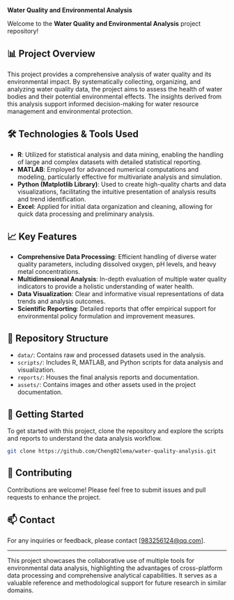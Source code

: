 **Water Quality and Environmental Analysis**

Welcome to the **Water Quality and Environmental Analysis** project repository!

## 📊 Project Overview

This project provides a comprehensive analysis of water quality and its environmental impact. By systematically collecting, organizing, and analyzing water quality data, the project aims to assess the health of water bodies and their potential environmental effects. The insights derived from this analysis support informed decision-making for water resource management and environmental protection.

## 🛠️ Technologies & Tools Used

- **R**: Utilized for statistical analysis and data mining, enabling the handling of large and complex datasets with detailed statistical reporting.
- **MATLAB**: Employed for advanced numerical computations and modeling, particularly effective for multivariate analysis and simulation.
- **Python (Matplotlib Library)**: Used to create high-quality charts and data visualizations, facilitating the intuitive presentation of analysis results and trend identification.
- **Excel**: Applied for initial data organization and cleaning, allowing for quick data processing and preliminary analysis.

## 📈 Key Features

- **Comprehensive Data Processing**: Efficient handling of diverse water quality parameters, including dissolved oxygen, pH levels, and heavy metal concentrations.
- **Multidimensional Analysis**: In-depth evaluation of multiple water quality indicators to provide a holistic understanding of water health.
- **Data Visualization**: Clear and informative visual representations of data trends and analysis outcomes.
- **Scientific Reporting**: Detailed reports that offer empirical support for environmental policy formulation and improvement measures.

## 📁 Repository Structure

- `data/`: Contains raw and processed datasets used in the analysis.
- `scripts/`: Includes R, MATLAB, and Python scripts for data analysis and visualization.
- `reports/`: Houses the final analysis reports and documentation.
- `assets/`: Contains images and other assets used in the project documentation.

## 🚀 Getting Started

To get started with this project, clone the repository and explore the scripts and reports to understand the data analysis workflow.

```bash
git clone https://github.com/Cheng02lema/water-quality-analysis.git
```

## 🤝 Contributing

Contributions are welcome! Please feel free to submit issues and pull requests to enhance the project.

## 📫 Contact

For any inquiries or feedback, please contact [983256124@qq.com].

---

This project showcases the collaborative use of multiple tools for environmental data analysis, highlighting the advantages of cross-platform data processing and comprehensive analytical capabilities. It serves as a valuable reference and methodological support for future research in similar domains.
